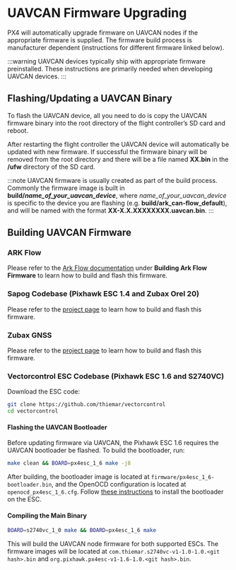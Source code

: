 # UAVCAN Firmware Upgrading

PX4 will automatically upgrade firmware on UAVCAN nodes if the appropriate firmware is supplied. The firmware build process is manufacturer dependent (instructions for different firmware linked below).

:::warning UAVCAN
devices typically ship with appropriate firmware preinstalled. These instructions are primarily needed when developing UAVCAN devices.
:::

## Flashing/Updating a UAVCAN Binary

To flash the UAVCAN device, all you need to do is copy the UAVCAN firmware binary into the root directory of the flight controller’s SD card and reboot.

After restarting the flight controller the UAVCAN device will automatically be updated with new firmware. If successful the firmware binary will be removed from the root directory and there will be a file named **XX.bin** in the **/ufw** directory of the SD card.

:::note UAVCAN
firmware is usually created as part of the build process. Commonly the firmware image is built in **build/_name_of_your_uavcan_device_**,  where _name_of_your_uavcan_device_ is specific to the device you are flashing (e.g. **build/ark_can-flow_default**), and will be named with the format **XX-X.X.XXXXXXXX.uavcan.bin**.
:::

## Building UAVCAN Firmware

### ARK Flow

Please refer to the [Ark Flow documentation](./ark_flow.md) under **Building Ark Flow Firmware** to learn how to build and flash this firmware.

### Sapog Codebase (Pixhawk ESC 1.4 and Zubax Orel 20)

Please refer to the [project page](https://github.com/PX4/sapog) to learn how to build and flash this firmware.

### Zubax GNSS

Please refer to the [project page](https://github.com/Zubax/zubax_gnss) to learn how to build and flash this firmware.

### Vectorcontrol ESC Codebase (Pixhawk ESC 1.6 and S2740VC)

Download the ESC code:

```sh
git clone https://github.com/thiemar/vectorcontrol
cd vectorcontrol
```

#### Flashing the UAVCAN Bootloader

Before updating firmware via UAVCAN, the Pixhawk ESC 1.6 requires the UAVCAN bootloader be flashed. To build the bootloader, run:

```sh
make clean && BOARD=px4esc_1_6 make -j8
```

After building, the bootloader image is located at `firmware/px4esc_1_6-bootloader.bin`, and the OpenOCD configuration is located at `openocd_px4esc_1_6.cfg`. Follow [these instructions](../uavcan/bootloader_installation.md) to install the bootloader on the ESC.

#### Compiling the Main Binary

```sh
BOARD=s2740vc_1_0 make && BOARD=px4esc_1_6 make
```

This will build the UAVCAN node firmware for both supported ESCs. The firmware images will be located at `com.thiemar.s2740vc-v1-1.0-1.0.<git hash>.bin` and `org.pixhawk.px4esc-v1-1.6-1.0.<git hash>.bin`.

